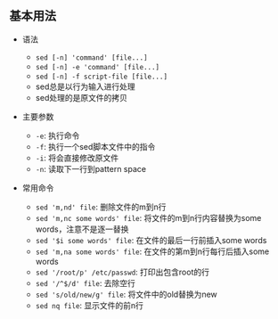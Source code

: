 ## 基本用法

* 语法
   * `sed [-n] 'command' [file...]`
   * `sed [-n] -e 'command' [file...]`
   * `sed [-n] -f script-file [file...]`
   * sed总是以行为输入进行处理
   * sed处理的是原文件的拷贝

* 主要参数
   * `-e`: 执行命令
   * `-f`: 执行一个sed脚本文件中的指令
   * `-i`: 将会直接修改原文件
   * `-n`: 读取下一行到pattern space

* 常用命令
   * `sed 'm,nd' file`: 删除文件的m到n行
   * `sed 'm,nc some words' file`: 将文件的m到n行内容替换为some words，注意不是逐一替换
   * `sed '$i some words' file`: 在文件的最后一行前插入some words
   * `sed 'm,na some words' file`: 在文件的第m到n行每行后插入some words
   * `sed '/root/p' /etc/passwd`: 打印出包含root的行
   * `sed '/^$/d' file`: 去除空行
   * `sed 's/old/new/g' file`: 将文件中的old替换为new
   * `sed nq file`: 显示文件的前n行
